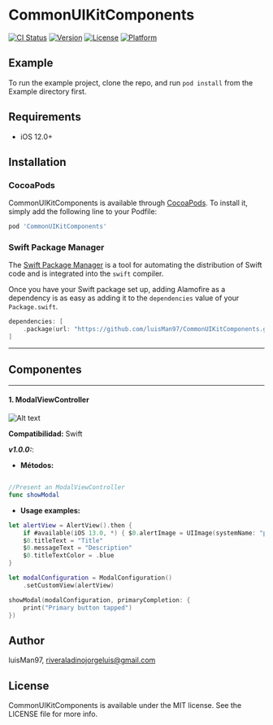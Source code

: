 # CommonUIKitComponents

[![CI Status](https://img.shields.io/travis/luisMan97/CommonUIKitComponents.svg?style=flat)](https://travis-ci.org/luisMan97/CommonUIKitComponents)
[![Version](https://img.shields.io/cocoapods/v/CommonUIKitComponents.svg?style=flat)](https://cocoapods.org/pods/CommonUIKitComponents)
[![License](https://img.shields.io/cocoapods/l/CommonUIKitComponents.svg?style=flat)](https://cocoapods.org/pods/CommonUIKitComponents)
[![Platform](https://img.shields.io/cocoapods/p/CommonUIKitComponents.svg?style=flat)](https://cocoapods.org/pods/CommonUIKitComponents)

## Example

To run the example project, clone the repo, and run `pod install` from the Example directory first.

## Requirements

- iOS 12.0+

## Installation

### CocoaPods

CommonUIKitComponents is available through [CocoaPods](https://cocoapods.org). To install
it, simply add the following line to your Podfile:

```ruby
pod 'CommonUIKitComponents'
```

### Swift Package Manager

The [Swift Package Manager](https://swift.org/package-manager/) is a tool for automating the distribution of Swift code and is integrated into the `swift` compiler. 

Once you have your Swift package set up, adding Alamofire as a dependency is as easy as adding it to the `dependencies` value of your `Package.swift`.

```swift
dependencies: [
    .package(url: "https://github.com/luisMan97/CommonUIKitComponents.git", .upToNextMajor(from: "1.1.0"))
]
```

___
## Componentes
___

#### **1. ModalViewController**

![Alt text](/Resources/ModalViewController/modalViewController.gif "ModalViewController")

**Compatibilidad:** Swift

**_v1.0.0:_**: 

- **Métodos:**

```swift

//Present an ModalViewController
func showModal
```

- **Usage examples:**

```swift
let alertView = AlertView().then {
    if #available(iOS 13.0, *) { $0.alertImage = UIImage(systemName: "pencil.circle.fill") }
    $0.titleText = "Title"
    $0.messageText = "Description"
    $0.titleTextColor = .blue
}

let modalConfiguration = ModalConfiguration()
    .setCustomView(alertView)

showModal(modalConfiguration, primaryCompletion: {
    print("Primary button tapped")
})
```

## Author

luisMan97, riveraladinojorgeluis@gmail.com

## License

CommonUIKitComponents is available under the MIT license. See the LICENSE file for more info.
